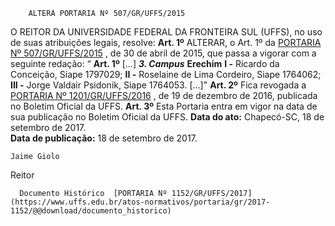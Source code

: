         ALTERA PORTARIA Nº 507/GR/UFFS/2015  

 O REITOR DA UNIVERSIDADE FEDERAL DA FRONTEIRA SUL (UFFS), no uso de suas atribuições legais, resolve:   **Art. 1º** ALTERAR, o Art. 1º da [PORTARIA Nº 507/GR/UFFS/2015](https://www.uffs.edu.br/atos-normativos/portaria/gr/2015-0507)  , de 30 de abril de 2015, que passa a vigorar com a seguinte redação: “ **Art. 1º** [...]  ***3. Campus***  **Erechim**  **I -** Ricardo da Conceição, Siape 1797029; **II -** Roselaine de Lima Cordeiro, Siape 1764062; **III -** Jorge Valdair Psidonik, Siape 1764053. [...]"   **Art. 2º** Fica revogada a [PORTARIA Nº 1201/GR/UFFS/2016](https://www.uffs.edu.br/atos-normativos/portaria/gr/2016-1201)  , de 19 de dezembro de 2016, publicada no Boletim Oficial da UFFS.   **Art. 3º** Esta Portaria entra em vigor na data de sua publicação no Boletim Oficial da UFFS.      **Data do ato:** Chapecó-SC, 18 de setembro de 2017.   
 **Data de publicação:**  18 de setembro de 2017. 

    Jaime Giolo   
 Reitor 

      Documento Histórico  [PORTARIA Nº 1152/GR/UFFS/2017](https://www.uffs.edu.br/atos-normativos/portaria/gr/2017-1152/@@download/documento_historico)     
      